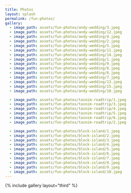 ```yaml
---
title: Photos
layout: splash
permalink: /fun-photos/
gallery:
  - image_path: assets/fun-photos/andy-wedding/3.jpeg
  - image_path: assets/fun-photos/andy-wedding/12.jpeg
  - image_path: assets/fun-photos/andy-wedding/4.jpeg
  - image_path: assets/fun-photos/andy-wedding/2.jpeg
  - image_path: assets/fun-photos/andy-wedding/5.jpeg
  - image_path: assets/fun-photos/andy-wedding/11.jpeg
  - image_path: assets/fun-photos/andy-wedding/14.jpeg
  - image_path: assets/fun-photos/andy-wedding/1.jpeg
  - image_path: assets/fun-photos/andy-wedding/9.jpeg
  - image_path: assets/fun-photos/andy-wedding/8.jpeg
  - image_path: assets/fun-photos/andy-wedding/6.jpeg
  - image_path: assets/fun-photos/andy-wedding/7.jpeg
  - image_path: assets/fun-photos/andy-wedding/13.jpeg
  - image_path: assets/fun-photos/andy-wedding/15.jpeg
  - image_path: assets/fun-photos/andy-wedding/10.jpeg

  - image_path: assets/fun-photos/tasnim-roadtrip/1.jpeg
  - image_path: assets/fun-photos/tasnim-roadtrip/3.jpeg
  - image_path: assets/fun-photos/tasnim-roadtrip/4.jpeg
  - image_path: assets/fun-photos/tasnim-roadtrip/5.jpeg
  - image_path: assets/fun-photos/tasnim-roadtrip/6.jpeg
  - image_path: assets/fun-photos/tasnim-roadtrip/2.jpeg

  - image_path: assets/fun-photos/block-island/1.jpeg
  - image_path: assets/fun-photos/block-island/2.jpeg
  - image_path: assets/fun-photos/block-island/3.jpeg
  - image_path: assets/fun-photos/block-island/4.jpeg
  - image_path: assets/fun-photos/block-island/5.jpeg
  - image_path: assets/fun-photos/block-island/6.jpeg
  - image_path: assets/fun-photos/block-island/7.jpeg
  - image_path: assets/fun-photos/block-island/8.jpeg
  - image_path: assets/fun-photos/block-island/9.jpeg
  - image_path: assets/fun-photos/block-island/10.jpeg
---
```

{% include gallery layout="third" %}